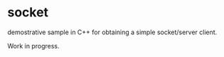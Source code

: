 # socket

demostrative sample in C++ for obtaining a simple socket/server client.

Work in progress.

